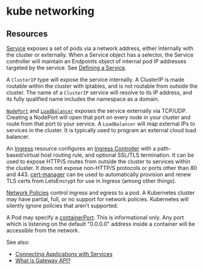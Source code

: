 # kube networking

## Resources

[Service](https://kubernetes.io/docs/concepts/services-networking/) exposes a set of pods via a network address, either internally with the cluster or externally. When a Service object has a selector, the Service controller will maintain an Endpoints object of internal pod IP addresses targeted by the service. See [Defining a Service](https://kubernetes.io/docs/concepts/services-networking/service/#defining-a-service).

A `ClusterIP` type will expose the service internally. A ClusterIP is made routable within the cluster with iptables, and is not routable from outside the cluster. The name of a `ClusterIP` service will resolve to its IP address, and its fully qualified name includes the namespace as a domain.

[`NodePort`](https://kubernetes.io/docs/concepts/services-networking/service/#type-nodeport) and [`LoadBalancer`](https://kubernetes.io/docs/concepts/services-networking/service/#loadbalancer) exposes the service externally via TCP/UDP. Creating a NodePort will open that port on every node in your cluster and route from that port to your service. A `LoadBalancer` will map external IPs to services in the cluster. It is typically used to program an external cloud load balancer.

An [Ingress](https://kubernetes.io/docs/concepts/services-networking/ingress/) resource configures an [Ingress Controller](https://kubernetes.io/docs/concepts/services-networking/ingress-controllers/) with a path-based/virtual host routing rule, and optional SSL/TLS termination. It can be used to expose HTTP/S routes from outside the cluster to services within the cluster. It does not expose non-HTTP/S protocols or ports other than 80 and 443. [cert-manager](https://github.com/cert-manager/cert-manager) can be used to automatically provision and renew TLS certs from LetsEncrypt for use in Ingress (among other things).

[Network Policies](https://kubernetes.io/docs/concepts/services-networking/network-policies/) control ingress and egress to a pod. A Kubernetes cluster may have partial, full, or no support for network policies. Kubernetes will silently ignore policies that aren’t supported.

A Pod may specify a [containerPort](https://kubernetes.io/docs/reference/kubernetes-api/workload-resources/pod-v1/#ports). This is informational only. Any port which is listening on the default "0.0.0.0" address inside a container will be accessible from the network.

See also:

- [Connecting Applications with Services](https://kubernetes.io/docs/concepts/services-networking/connect-applications-service/)
- [What is Gateway API? ](https://kubernetes.io/blog/2022/07/13/gateway-api-graduates-to-beta/#what-is-gateway-api)
